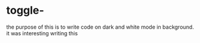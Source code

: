 # toggle-
the purpose of this is to write code on dark and white mode in background. it was interesting writing this
